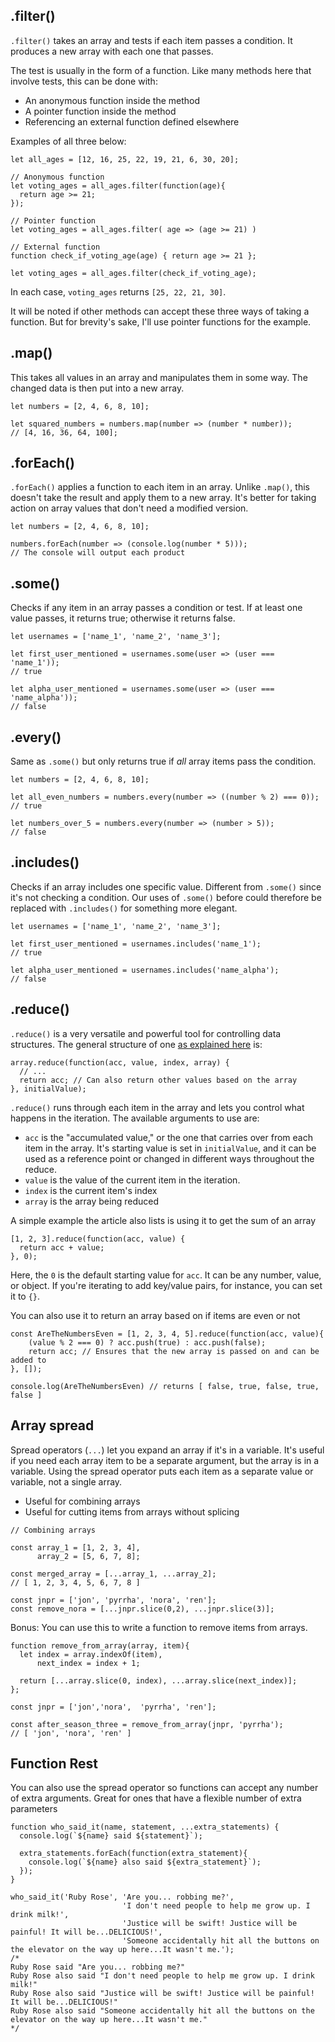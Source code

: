 ## .filter()

`.filter()` takes an array and tests if each item passes a condition. It produces a new array with each one that passes.

The test is usually in the form of a function. Like many methods here that involve tests, this can be done with:

* An anonymous function inside the method
* A pointer function inside the method
* Referencing an external function defined elsewhere

Examples of all three below:

```
let all_ages = [12, 16, 25, 22, 19, 21, 6, 30, 20];

// Anonymous function
let voting_ages = all_ages.filter(function(age){
  return age >= 21;
});

// Pointer function
let voting_ages = all_ages.filter( age => (age >= 21) )

// External function
function check_if_voting_age(age) { return age >= 21 };

let voting_ages = all_ages.filter(check_if_voting_age);
```

In each case, `voting_ages` returns `[25, 22, 21, 30]`.

It will be noted if other methods can accept these three ways of taking a function. But for brevity's sake, I'll use pointer functions for the example.

## .map()

This takes all values in an array and manipulates them in some way. The changed data is then put into a new array.

```
let numbers = [2, 4, 6, 8, 10];

let squared_numbers = numbers.map(number => (number * number));
// [4, 16, 36, 64, 100];
```

## .forEach()

`.forEach()` applies a function to each item in an array. Unlike `.map()`, this doesn't take the result and apply them to a new array. It's better for taking action on array values that don't need a modified version.

```
let numbers = [2, 4, 6, 8, 10];

numbers.forEach(number => (console.log(number * 5)));
// The console will output each product
```

## .some()

Checks if any item in an array passes a condition or test. If at least one value passes, it returns true; otherwise it returns false.

```
let usernames = ['name_1', 'name_2', 'name_3'];

let first_user_mentioned = usernames.some(user => (user === 'name_1'));
// true

let alpha_user_mentioned = usernames.some(user => (user === 'name_alpha'));
// false
```

## .every()

Same as `.some()` but only returns true if _all_ array items pass the condition.

```
let numbers = [2, 4, 6, 8, 10];

let all_even_numbers = numbers.every(number => ((number % 2) === 0));
// true

let numbers_over_5 = numbers.every(number => (number > 5));
// false
```

## .includes()

Checks if an array includes one specific value. Different from `.some()` since it's not checking a condition. Our uses of `.some()` before could therefore be replaced with `.includes()` for something more elegant.

```
let usernames = ['name_1', 'name_2', 'name_3'];

let first_user_mentioned = usernames.includes('name_1');
// true

let alpha_user_mentioned = usernames.includes('name_alpha');
// false
```

## .reduce()

`.reduce()` is a very versatile and powerful tool for controlling data structures. The general structure of one [as explained here](https://emberigniter.com/transform-any-data-structure-with-javascript-reduce/) is:

```
array.reduce(function(acc, value, index, array) {
  // ...
  return acc; // Can also return other values based on the array
}, initialValue);
```

`.reduce()` runs through each item in the array and lets you control what happens in the iteration. The available arguments to use are:

* `acc` is the "accumulated value," or the one that carries over from each item in the array. It's starting value is set in `initialValue`, and it can be used as a reference point or changed in different ways throughout the reduce.
* `value` is the value of the current item in the iteration.
* `index` is the current item's index
* `array` is the array being reduced

A simple example the article also lists is using it to get the sum of an array

```
[1, 2, 3].reduce(function(acc, value) {
  return acc + value;
}, 0);
```

Here, the `0` is the default starting value for `acc`. It can be any number, value, or object. If you're iterating to add key/value pairs, for instance, you can set it to `{}`.

You can also use it to return an array based on if items are even or not

```
const AreTheNumbersEven = [1, 2, 3, 4, 5].reduce(function(acc, value){
    (value % 2 === 0) ? acc.push(true) : acc.push(false);
    return acc; // Ensures that the new array is passed on and can be added to
}, []);

console.log(AreTheNumbersEven) // returns [ false, true, false, true, false ]
```

## Array spread

Spread operators (`...`) let you expand an array if it's in a variable. It's useful if you need each array item to be a separate argument, but the array is in a variable. Using the spread operator puts each item as a separate value or variable, not a single array.

* Useful for combining arrays
* Useful for cutting items from arrays without splicing

```
// Combining arrays

const array_1 = [1, 2, 3, 4],
      array_2 = [5, 6, 7, 8];

const merged_array = [...array_1, ...array_2];
// [ 1, 2, 3, 4, 5, 6, 7, 8 ]
```

```
const jnpr = ['jon', 'pyrrha', 'nora', 'ren'];
const remove_nora = [...jnpr.slice(0,2), ...jnpr.slice(3)];
```

Bonus: You can use this to write a function to remove items from arrays.

```
function remove_from_array(array, item){
  let index = array.indexOf(item),
      next_index = index + 1;

  return [...array.slice(0, index), ...array.slice(next_index)];
};

const jnpr = ['jon','nora',  'pyrrha', 'ren'];

const after_season_three = remove_from_array(jnpr, 'pyrrha');
// [ 'jon', 'nora', 'ren' ]
```

## Function Rest

You can also use the spread operator so functions can accept any number of extra arguments. Great for ones that have a flexible number of extra parameters

```
function who_said_it(name, statement, ...extra_statements) {
  console.log(`${name} said ${statement}`);

  extra_statements.forEach(function(extra_statement){
    console.log(`${name} also said ${extra_statement}`);
  });
}

who_said_it('Ruby Rose', 'Are you... robbing me?',
                         'I don't need people to help me grow up. I drink milk!',
                         'Justice will be swift! Justice will be painful! It will be...DELICIOUS!',
                         'Someone accidentally hit all the buttons on the elevator on the way up here...It wasn't me.');
/*
Ruby Rose said "Are you... robbing me?"
Ruby Rose also said "I don't need people to help me grow up. I drink milk!"
Ruby Rose also said "Justice will be swift! Justice will be painful! It will be...DELICIOUS!"
Ruby Rose also said "Someone accidentally hit all the buttons on the elevator on the way up here...It wasn't me."
*/
```
